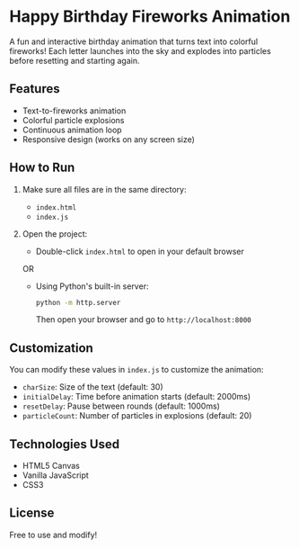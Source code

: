 # Happy Birthday Fireworks Animation

A fun and interactive birthday animation that turns text into colorful fireworks! Each letter launches into the sky and explodes into particles before resetting and starting again.

## Features
- Text-to-fireworks animation
- Colorful particle explosions
- Continuous animation loop
- Responsive design (works on any screen size)

## How to Run
1. Make sure all files are in the same directory:
   - `index.html`
   - `index.js`

2. Open the project:
   - Double-click `index.html` to open in your default browser
   
   OR
   
   - Using Python's built-in server:
     ```bash
     python -m http.server
     ```
     Then open your browser and go to `http://localhost:8000`

## Customization
You can modify these values in `index.js` to customize the animation:
- `charSize`: Size of the text (default: 30)
- `initialDelay`: Time before animation starts (default: 2000ms)
- `resetDelay`: Pause between rounds (default: 1000ms)
- `particleCount`: Number of particles in explosions (default: 20)

## Technologies Used
- HTML5 Canvas
- Vanilla JavaScript
- CSS3

## License
Free to use and modify! 
